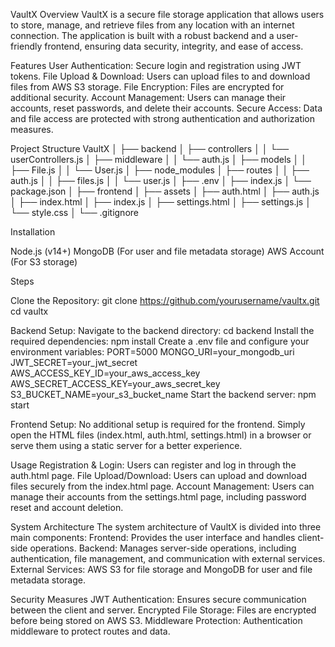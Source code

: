 VaultX
Overview
VaultX is a secure file storage application that allows users to store, manage, and retrieve files from any location with an internet connection. The application is built with a robust backend and a user-friendly frontend, ensuring data security, integrity, and ease of access.

Features
User Authentication: Secure login and registration using JWT tokens.
File Upload & Download: Users can upload files to and download files from AWS S3 storage.
File Encryption: Files are encrypted for additional security.
Account Management: Users can manage their accounts, reset passwords, and delete their accounts.
Secure Access: Data and file access are protected with strong authentication and authorization measures.

Project Structure
VaultX
│
├── backend
│   ├── controllers
│   │   └── userControllers.js
│   ├── middleware
│   │   └── auth.js
│   ├── models
│   │   ├── File.js
│   │   └── User.js
│   ├── node_modules
│   ├── routes
│   │   ├── auth.js
│   │   ├── files.js
│   │   └── user.js
│   ├── .env
│   ├── index.js
│   └── package.json
│
├── frontend
│   ├── assets
│   ├── auth.html
│   ├── auth.js
│   ├── index.html
│   ├── index.js
│   ├── settings.html
│   ├── settings.js
│   └── style.css
│
└── .gitignore

Installation

Node.js (v14+)
MongoDB (For user and file metadata storage)
AWS Account (For S3 storage)

Steps

Clone the Repository:
git clone https://github.com/yourusername/vaultx.git
cd vaultx

Backend Setup:
Navigate to the backend directory:
cd backend
Install the required dependencies:
npm install
Create a .env file and configure your environment variables:
PORT=5000
MONGO_URI=your_mongodb_uri
JWT_SECRET=your_jwt_secret
AWS_ACCESS_KEY_ID=your_aws_access_key
AWS_SECRET_ACCESS_KEY=your_aws_secret_key
S3_BUCKET_NAME=your_s3_bucket_name
Start the backend server:
npm start

Frontend Setup:
No additional setup is required for the frontend.
Simply open the HTML files (index.html, auth.html, settings.html) in a browser or serve them using a static server for a better experience.

Usage
Registration & Login: Users can register and log in through the auth.html page.
File Upload/Download: Users can upload and download files securely from the index.html page.
Account Management: Users can manage their accounts from the settings.html page, including password reset and account deletion.

System Architecture
The system architecture of VaultX is divided into three main components:
Frontend: Provides the user interface and handles client-side operations.
Backend: Manages server-side operations, including authentication, file management, and communication with external services.
External Services: AWS S3 for file storage and MongoDB for user and file metadata storage.

Security Measures
JWT Authentication: Ensures secure communication between the client and server.
Encrypted File Storage: Files are encrypted before being stored on AWS S3.
Middleware Protection: Authentication middleware to protect routes and data.
